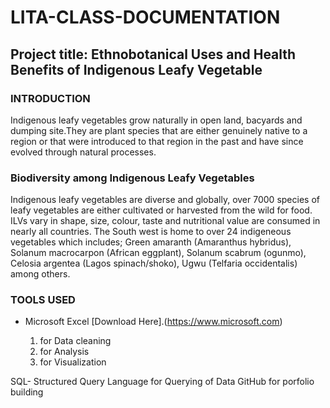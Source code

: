 # LITA-CLASS-DOCUMENTATION
## Project title: Ethnobotanical Uses and Health Benefits of Indigenous Leafy Vegetable

### INTRODUCTION
Indigenous leafy vegetables grow naturally in open land, bacyards and dumping site.They are plant species that are either genuinely native to a region or that were introduced to that region in the past and have since evolved through natural processes.

### Biodiversity among Indigenous Leafy Vegetables
Indigenous leafy vegetables are diverse and globally, over 7000 species of leafy vegetables are either cultivated or harvested from the wild for food. ILVs vary in shape, size, colour, taste and nutritional value are consumed in nearly all countries.
The South west is home to over 24 indigeneous vegetables which includes;
Green amaranth (Amaranthus hybridus), Solanum macrocarpon (African eggplant), Solanum scabrum (ogunmo), Celosia argentea (Lagos
spinach/shoko), Ugwu (Telfaria occidentalis) among others. 

### TOOLS USED
- Microsoft Excel [Download Here].(https://www.microsoft.com)
  
  1. for Data cleaning
  2. for Analysis
  3. for Visualization

SQL- Structured Query Language for Querying of Data
GitHub for porfolio building
